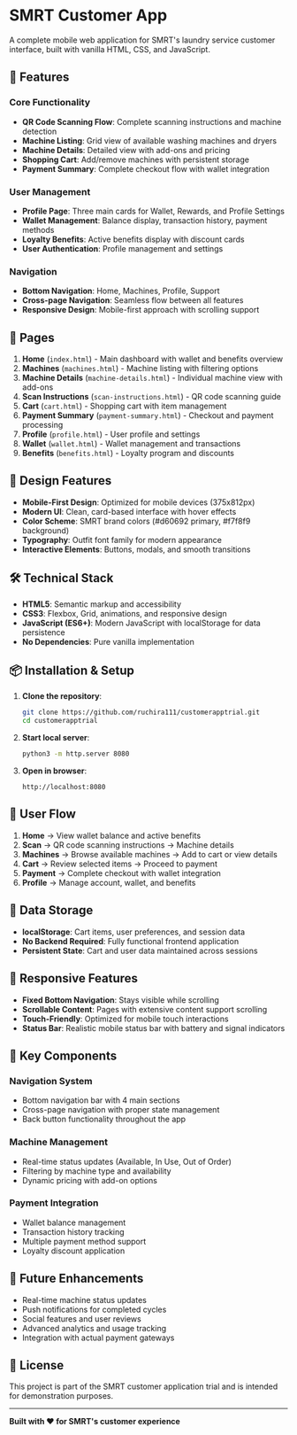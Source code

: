 # SMRT Customer App

A complete mobile web application for SMRT's laundry service customer interface, built with vanilla HTML, CSS, and JavaScript.

## 🚀 Features

### Core Functionality
- **QR Code Scanning Flow**: Complete scanning instructions and machine detection
- **Machine Listing**: Grid view of available washing machines and dryers
- **Machine Details**: Detailed view with add-ons and pricing
- **Shopping Cart**: Add/remove machines with persistent storage
- **Payment Summary**: Complete checkout flow with wallet integration

### User Management
- **Profile Page**: Three main cards for Wallet, Rewards, and Profile Settings
- **Wallet Management**: Balance display, transaction history, payment methods
- **Loyalty Benefits**: Active benefits display with discount cards
- **User Authentication**: Profile management and settings

### Navigation
- **Bottom Navigation**: Home, Machines, Profile, Support
- **Cross-page Navigation**: Seamless flow between all features
- **Responsive Design**: Mobile-first approach with scrolling support

## 📱 Pages

1. **Home** (`index.html`) - Main dashboard with wallet and benefits overview
2. **Machines** (`machines.html`) - Machine listing with filtering options
3. **Machine Details** (`machine-details.html`) - Individual machine view with add-ons
4. **Scan Instructions** (`scan-instructions.html`) - QR code scanning guide
5. **Cart** (`cart.html`) - Shopping cart with item management
6. **Payment Summary** (`payment-summary.html`) - Checkout and payment processing
7. **Profile** (`profile.html`) - User profile and settings
8. **Wallet** (`wallet.html`) - Wallet management and transactions
9. **Benefits** (`benefits.html`) - Loyalty program and discounts

## 🎨 Design Features

- **Mobile-First Design**: Optimized for mobile devices (375x812px)
- **Modern UI**: Clean, card-based interface with hover effects
- **Color Scheme**: SMRT brand colors (#d60692 primary, #f7f8f9 background)
- **Typography**: Outfit font family for modern appearance
- **Interactive Elements**: Buttons, modals, and smooth transitions

## 🛠️ Technical Stack

- **HTML5**: Semantic markup and accessibility
- **CSS3**: Flexbox, Grid, animations, and responsive design
- **JavaScript (ES6+)**: Modern JavaScript with localStorage for data persistence
- **No Dependencies**: Pure vanilla implementation

## 📦 Installation & Setup

1. **Clone the repository**:
   ```bash
   git clone https://github.com/ruchira111/customerapptrial.git
   cd customerapptrial
   ```

2. **Start local server**:
   ```bash
   python3 -m http.server 8080
   ```

3. **Open in browser**:
   ```
   http://localhost:8080
   ```

## 🔄 User Flow

1. **Home** → View wallet balance and active benefits
2. **Scan** → QR code scanning instructions → Machine details
3. **Machines** → Browse available machines → Add to cart or view details
4. **Cart** → Review selected items → Proceed to payment
5. **Payment** → Complete checkout with wallet integration
6. **Profile** → Manage account, wallet, and benefits

## 💾 Data Storage

- **localStorage**: Cart items, user preferences, and session data
- **No Backend Required**: Fully functional frontend application
- **Persistent State**: Cart and user data maintained across sessions

## 📱 Responsive Features

- **Fixed Bottom Navigation**: Stays visible while scrolling
- **Scrollable Content**: Pages with extensive content support scrolling
- **Touch-Friendly**: Optimized for mobile touch interactions
- **Status Bar**: Realistic mobile status bar with battery and signal indicators

## 🎯 Key Components

### Navigation System
- Bottom navigation bar with 4 main sections
- Cross-page navigation with proper state management
- Back button functionality throughout the app

### Machine Management
- Real-time status updates (Available, In Use, Out of Order)
- Filtering by machine type and availability
- Dynamic pricing with add-on options

### Payment Integration
- Wallet balance management
- Transaction history tracking
- Multiple payment method support
- Loyalty discount application

## 🚀 Future Enhancements

- Real-time machine status updates
- Push notifications for completed cycles
- Social features and user reviews
- Advanced analytics and usage tracking
- Integration with actual payment gateways

## 📄 License

This project is part of the SMRT customer application trial and is intended for demonstration purposes.

---

**Built with ❤️ for SMRT's customer experience**

